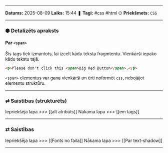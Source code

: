 ___

**Datums:** 2025-08-09
**Laiks:** 15:44
❚ **Tagi:** #css #html 
⌬ **Priekšmets:**  `CSS`

---
### ⬢ Detalizēts apraksts
#### Par `<span>`

Šis tags tiek izmantots, lai izcelt kādu teksta fragmtentu. Vienkārši iepako kādu tekstu tajā.

```html
<p>Please don't click this <span>Big Red Button</span>.</p>
```

`<span>` elementus var gana vienkārši un ērti noformēt `css`, nebojājot elementu struktūru.

---
### ⇄ Saistības (strukturēts)

Iepriekšēja lapa >>> [[alt atribūts]]
Nākama lapa >>> [[em tags]]

---
### ⇄ Saistības

Iepriekšēja lapa >>> [[Fonts no faila]]
Nākama lapa >>> [[Par text-shadow]]

---